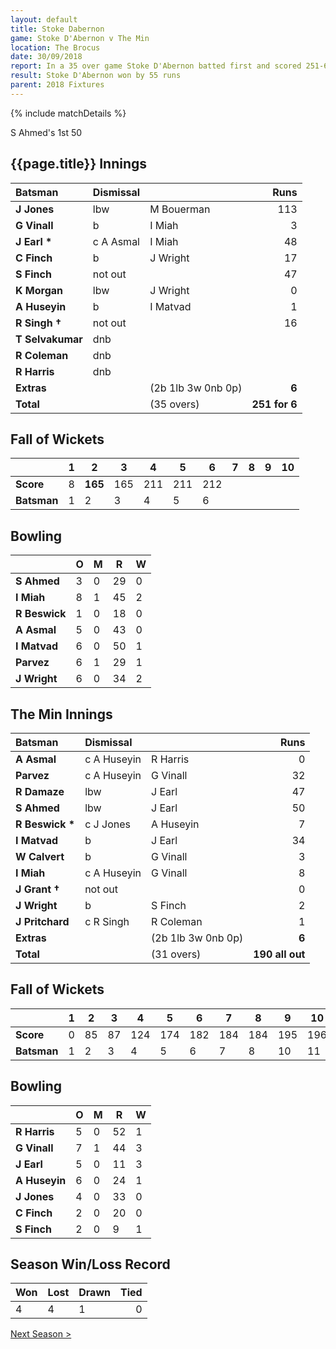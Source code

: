 ```yaml
---
layout: default
title: Stoke Dabernon
game: Stoke D'Abernon v The Min
location: The Brocus
date: 30/09/2018
report: In a 35 over game Stoke D'Abernon batted first and scored 251-6. The Min replied with 196 all out
result: Stoke D'Abernon won by 55 runs
parent: 2018 Fixtures
---
```


{% include matchDetails %}

S Ahmed's 1st 50

## {{page.title}} Innings

| Batsman | Dismissal | | Runs |
|:---|:---|---|---:|
| **J Jones** | lbw | M Bouerman | 113 |
| **G Vinall** | b | I Miah | 3 |
| **J Earl &#42;** | c A Asmal | I Miah | 48 |
| **C Finch** | b | J Wright | 17 |
| **S Finch** | not out |  | 47 |
| **K Morgan** | lbw | J Wright | 0 |
| **A Huseyin** | b | I Matvad | 1 |
| **R Singh &#8224;** | not out |  | 16 |
| **T Selvakumar** | dnb |  |  |
| **R Coleman** | dnb |  |  |
| **R Harris** | dnb |  |  |
| **Extras** | | (2b 1lb 3w 0nb 0p) | **6** |
| **Total** | | (35 overs) | **251 for 6** |

## Fall of Wickets

| | 1 | 2 | 3 | 4 | 5 | 6 | 7 | 8 | 9 | 10 |
|---|---|---|---|---|---|---|---|---|---|---|
| **Score** | 8 | **165** | 165 | 211 | 211 | 212 |  |  |  |  |
| **Batsman** | 1 | 2 | 3 | 4 | 5 | 6 |  |  |  |  |

## Bowling

| | O | M | R  | W |
|---|---|---|---|---|
| **S Ahmed** | 3 | 0 | 29 | 0 |
| **I Miah** | 8 | 1 | 45 | 2 |
| **R Beswick** | 1 | 0 | 18 | 0 |
| **A Asmal** | 5 | 0 | 43 | 0 |
| **I Matvad** | 6 | 0 | 50 | 1 |
| **Parvez** | 6 | 1 | 29 | 1 |
| **J Wright** | 6 | 0 | 34 | 2 |

## The Min Innings

| Batsman | Dismissal | | Runs |
|:---|:---|---|---:|
| **A Asmal** | c A Huseyin | R Harris | 0 |
| **Parvez** | c A Huseyin | G Vinall | 32 |
| **R Damaze** | lbw | J Earl | 47 |
| **S Ahmed** | lbw | J Earl | 50 |
| **R Beswick &#42;** | c J Jones | A Huseyin | 7 |
| **I Matvad** | b | J Earl | 34 |
| **W Calvert** | b | G Vinall | 3 |
| **I Miah** | c A Huseyin | G Vinall | 8 |
| **J Grant &#8224;** | not out |  | 0 |
| **J Wright** | b | S Finch | 2 |
| **J Pritchard** | c R Singh | R Coleman | 1 |
| **Extras** | | (2b 1lb 3w 0nb 0p) | **6** |
| **Total** | | (31 overs) | **190 all out** |

## Fall of Wickets

| | 1 | 2 | 3 | 4 | 5 | 6 | 7 | 8 | 9 | 10 |
|---|---|---|---|---|---|---|---|---|---|---|
| **Score** | 0 | 85 | 87 | 124 | 174 | 182 | 184 | 184 | 195 | 196 |
| **Batsman** | 1 | 2 | 3 | 4 | 5 | 6 | 7 | 8 | 10 | 11 |

## Bowling

| | O   | M | R  | W |
|---|---|---|---|---|
| **R Harris** | 5 | 0 | 52 | 1 |
| **G Vinall** | 7 | 1 | 44 | 3 |
| **J Earl** | 5 | 0 | 11 | 3 |
| **A Huseyin** | 6 | 0 | 24 | 1 |
| **J Jones** | 4 | 0 | 33 | 0 |
| **C Finch** | 2 | 0 | 20 | 0 |
| **S Finch** | 2 | 0 | 9 | 1 |

## Season Win/Loss Record

| Won | Lost | Drawn | Tied |
|:---|:---|---|---:|
| 4 | 4 | 1 | 0 |

[Next Season >](../2019)